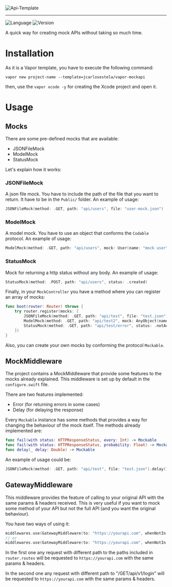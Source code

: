 ![Api-Template](https://user-images.githubusercontent.com/1342803/36623515-7293b4ec-18d3-11e8-85ab-4e2f8fb38fbd.png)

----

![Language](https://img.shields.io/badge/Language-Swift-orange.svg)
![Version](https://img.shields.io/badge/version-1.0.1-blue.svg)

A quick way for creating mock APIs without taking so much time.

# Installation

As it is a Vapor template, you have to execute the following command:

`vapor new project-name --template=jcarlosestela/vapor-mockapi`

then, use the `vapor xcode -y` for creating the Xcode project and open it.

# Usage

## Mocks

There are some pre-defined mocks that are available:

* JSONFileMock
* ModelMock
* StatusMock

Let's explain how it works:

### JSONFileMock

A json file mock. You have to include the path of the file that you want to return. It have to be in the `Public/` folder. An example of usage:

```swift
JSONFileMock(method: .GET, path: "api/users", file: "user-mock.json")
```

### ModelMock

A model mock. You have to use an object that conforms the `Codable` protocol. An example of usage:

```swift
ModelMock(method: .GET, path: "api/users", mock: User(name: "mock user"))
```

### StatusMock

Mock for returning a http status without any body. An example of usage:

```swift
StatusMock(method: .POST, path: "api/users", status: .created)
```

Finally, in your `MockController` you have a method where you can register an array of mocks:

```swift
func boot(router: Router) throws {
    try router.register(mocks: [
        JSONFileMock(method: .GET, path: "api/test", file: "test.json"),
        ModelMock(method: .GET, path: "api/test2", mock: AnyObject(name: "test")),
        StatusMock(method: .GET, path: "api/test/error", status: .notAcceptable)
    ])
}
```

Also, you can create your own mocks by conforming the protocol `Mockable`.

## MockMiddleware

The project contains a MockMiddleware that provide some features to the mocks already explained. This middleware is set up by default in the `configure.swift` file.

There are two features implemented:

* Error (for returning errors in some cases)
* Delay (for delaying the response)

Every `Mockable` instance has some methods that provides a way for changing the behaviour of the mock itself. The methods already implemented are:

```swift
func fail(with status: HTTPResponseStatus, every: Int) -> Mockable
func fail(with status: HTTPResponseStatus, probability: Float) -> Mockable
func delay(_ delay: Double) -> Mockable
```

An example of usage could be:

```swift
JSONFileMock(method: .GET, path: "api/test", file: "test.json").delay(1.0).fail(with: .badRequest, every: 1)
```

## GatewayMiddleware

This middleware provides the feature of calling to your original API with the same params & headers received. This is very useful if you want to mock some method of your API but not the full API (and you want the original behaviour).  

You have two ways of using it:

```swift
middlewares.use(GatewayMiddleware(to: "https://yourapi.com", whenNotIn: router.routes))
// or
middlewares.use(GatewayMiddleware(to: "https://yourapi.com", whenNotIn: ["/GET/api/v1/login"]))
```

In the first one any request with different path to the paths included in `router.routes` will be requested to `https://yourapi.com` with the same params & headers. 

In the second one any request with different path to "/GET/api/v1/login" will be requested to `https://yourapi.com` with the same params & headers.